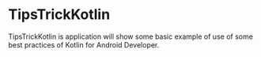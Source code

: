 # TipsTrickKotlin
TipsTrickKotlin is application will show some basic example of use of some best practices of Kotlin for Android Developer.
